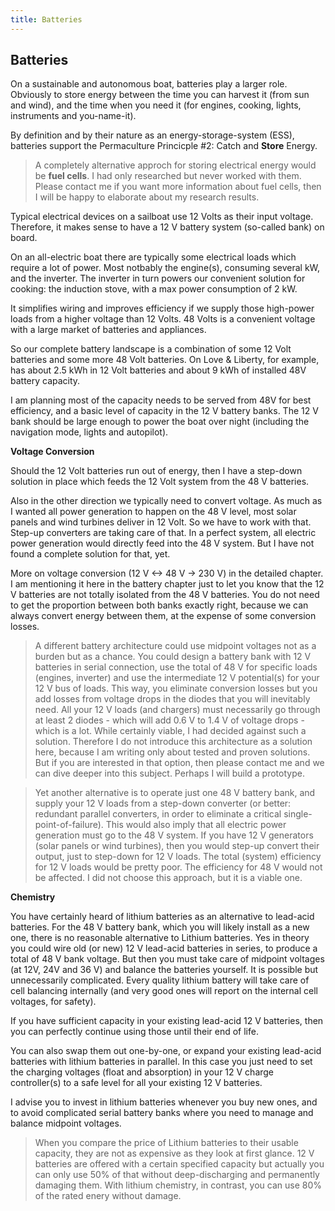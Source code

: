 ```yaml
---
title: Batteries
---
```

## Batteries

On a sustainable and autonomous boat, batteries play a larger role. Obviously to store energy between the time you can harvest it (from sun and wind), and the time when you need it (for engines, cooking, lights, instruments and you-name-it).

By definition and by their nature as an energy-storage-system (ESS), batteries support the Permaculture Princicple #2: Catch and **Store** Energy.

> A completely alternative approch for storing electrical energy would be **fuel cells**. I had only researched but never worked with them. Please contact me if you want more information about fuel cells, then I will be happy to elaborate about my research results.

Typical electrical devices on a sailboat use 12 Volts as their input voltage. Therefore, it makes sense to have a 12 V battery system (so-called bank) on board. 

On an all-electric boat there are typically some electrical loads which require a lot of power. Most notbably the engine(s), consuming several kW, and the inverter. The inverter in turn powers our convenient solution for cooking: the induction stove, with a max power consumption of 2 kW.

It simplifies wiring and improves efficiency if we supply those high-power loads from a higher voltage than 12 Volts. 48 Volts is a convenient voltage with a large market of batteries and appliances.

So our complete battery landscape is a combination of some 12 Volt batteries and some more 48 Volt batteries. On Love & Liberty, for example, has about 2.5 kWh in 12 Volt batteries and about 9 kWh of installed 48V battery capacity.

I am planning most of the capacity needs to be served from 48V for best efficiency, and a basic level of capacity in the 12 V battery banks. The 12 V bank should be large enough to power the boat over night (including the navigation mode, lights and autopilot).


**Voltage Conversion**

Should the 12 Volt batteries run out of energy, then I have a step-down solution in place which feeds the 12 Volt system from the 48 V batteries.

Also in the other direction we typically need to convert voltage. As much as I wanted all power generation to happen on the 48 V level, most solar panels and wind turbines deliver in 12 Volt. So we have to work with that. Step-up converters are taking care of that. In a perfect system, all electric power generation would directly feed into the 48 V system. But I have not found a complete solution for that, yet.

More on voltage conversion (12 V <-> 48 V -> 230 V) in the detailed chapter. I am mentioning it here in the battery chapter just to let you know that the 12 V batteries are not totally isolated from the 48 V batteries. You do not need to get the proportion between both banks exactly right, because we can always convert energy between them, at the expense of some conversion losses.


> A different battery architecture could use midpoint voltages not as a burden but as a chance. You could design a battery bank with 12 V batteries in serial connection, use the total of 48 V for specific loads (engines, inverter) and use the intermediate 12 V potential(s) for your 12 V bus of loads. This way, you eliminate conversion losses but you add losses from voltage drops in the diodes that you will inevitably need. All your 12 V loads (and chargers) must necessarily go through at least 2 diodes - which will add 0.6 V to 1.4 V of voltage drops - which is a lot. While certainly viable, I had decided against such a solution. Therefore I do not introduce this architecture as a solution here, because I am writing only about tested and proven solutions. But if you are interested in that option, then please contact me and we can dive deeper into this subject. Perhaps I will build a prototype.

> Yet another alternative is to operate just one 48 V battery bank, and supply your 12 V loads from a step-down converter (or better: redundant parallel converters, in order to eliminate a critical single-point-of-failure). This would also imply that all electric power generation must go to the 48 V system. If you have 12 V generators (solar panels or wind turbines), then you would step-up convert their output, just to step-down for 12 V loads. The total (system) efficiency for 12 V loads would be pretty poor. The efficiency for 48 V would not be affected. I did not choose this approach, but it is a viable one.

**Chemistry**

You have certainly heard of lithium batteries as an alternative to lead-acid batteries. For the 48 V battery bank, which you will likely install as a new one, there is no reasonable alternative to Lithium batteries. Yes in theory you could wire old (or new) 12 V lead-acid batteries in series, to produce a total of 48 V bank voltage. But then you must take care of midpoint voltages (at 12V, 24V and 36 V) and balance the batteries yourself. It is possible but unnecessarily complicated. Every quality lithium battery will take care of cell balancing internally (and very good ones will report on the internal cell voltages, for safety).

If you have sufficient capacity in your existing lead-acid 12 V batteries, then you can perfectly continue using those until their end of life. 

You can also swap them out one-by-one, or expand your existing lead-acid batteries with lithium batteries in parallel. In this case you just need to set the charging voltages (float and absorption) in your 12 V charge controller(s) to a safe level for all your existing 12 V batteries.

I advise you to invest in lithium batteries whenever you buy new ones, and to avoid complicated serial battery banks where you need to manage and balance midpoint voltages.

> When you compare the price of Lithium batteries to their usable capacity, they are not as expensive as they look at first glance. 12 V batteries are offered with a certain specified capacity but actually you can only use 50% of that without deep-discharging and permanently damaging them. With lithium chemistry, in contrast, you can use 80% of the rated enery without damage.



